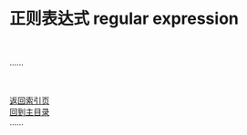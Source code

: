 # 正则表达式 regular expression

<br />

......   
<br />
<br />

[返回索引页](Readme.md)  
[回到主目录](../README.md)   
......    
